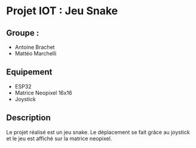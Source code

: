 # Projet IOT : Jeu Snake

## Groupe :
- Antoine Brachet
- Mattéo Marchelli

## Equipement
- ESP32
- Matrice Neopixel 16x16
- Joystick

## Description
Le projet réalisé est un jeu snake. Le déplacement se fait grâce au joystick et le jeu est affiché sur la matrice neopixel.